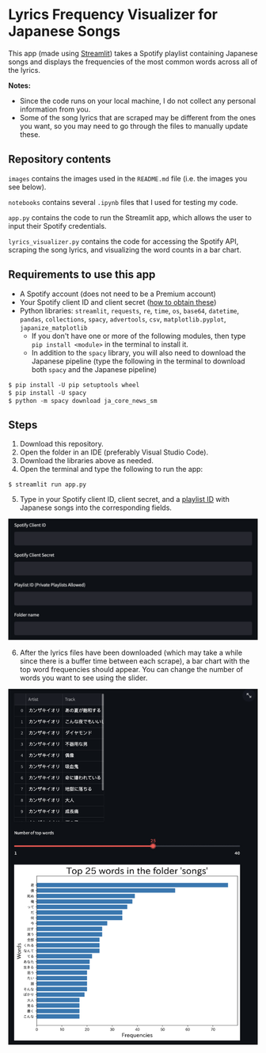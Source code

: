 # Lyrics Frequency Visualizer for Japanese Songs

This app (made using [Streamlit](https://streamlit.io/)) takes a Spotify playlist containing Japanese songs and displays the frequencies of the most common words across all of the lyrics.

**Notes:**

-   Since the code runs on your local machine, I do not collect any personal information from you.
-   Some of the song lyrics that are scraped may be different from the ones you want, so you may need to go through the files to manually update these.

## Repository contents

`images` contains the images used in the `README.md` file (i.e. the images you see below).

`notebooks` contains several `.ipynb` files that I used for testing my code.

`app.py` contains the code to run the Streamlit app, which allows the user to input their Spotify credentials.

`lyrics_visualizer.py` contains the code for accessing the Spotify API, scraping the song lyrics, and visualizing the word counts in a bar chart.

## Requirements to use this app

-   A Spotify account (does not need to be a Premium account)
-   Your Spotify client ID and client secret ([how to obtain these](https://developer.spotify.com/documentation/general/guides/authorization/app-settings/))
-   Python libraries: `streamlit`, `requests`, `re`, `time`, `os`, `base64`, `datetime`, `pandas`, `collections`, `spacy`, `advertools`, `csv`, `matplotlib.pyplot`, `japanize_matplotlib`
    -   If you don't have one or more of the following modules, then type `pip install <module>` in the terminal to install it.
    -   In addition to the `spacy` library, you will also need to download the Japanese pipeline (type the following in the terminal to download both `spacy` and the Japanese pipeline)

```
$ pip install -U pip setuptools wheel
$ pip install -U spacy
$ python -m spacy download ja_core_news_sm
```

## Steps

1.  Download this repository.
2.  Open the folder in an IDE (preferably Visual Studio Code).
3.  Download the libraries above as needed.
4.  Open the terminal and type the following to run the app:

```
$ streamlit run app.py
```

5.  Type in your Spotify client ID, client secret, and a [playlist ID](https://clients.caster.fm/knowledgebase/110/How-to-find-Spotify-playlist-ID.html) with Japanese songs into the corresponding fields.

![fields](images/fields.png)

6.  After the lyrics files have been downloaded (which may take a while since there is a buffer time between each scrape), a bar chart with the top word frequencies should appear. You can change the number of words you want to see using the slider.

![chart](images/chart.png)
